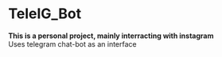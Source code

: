 # TeleIG_Bot
<b>This is a personal project, mainly interracting with instagram</b><br>
Uses telegram chat-bot as an interface
